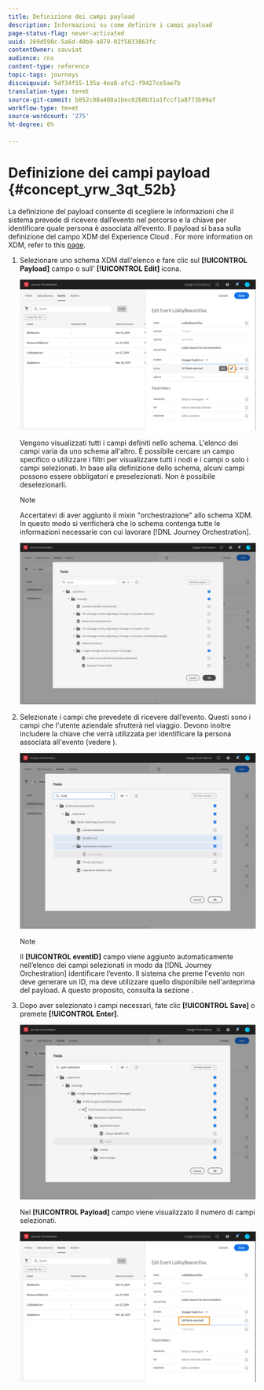```yaml
---
title: Definizione dei campi payload
description: Informazioni su come definire i campi payload
page-status-flag: never-activated
uuid: 269d590c-5a6d-40b9-a879-02f5033863fc
contentOwner: sauviat
audience: rns
content-type: reference
topic-tags: journeys
discoiquuid: 5df34f55-135a-4ea8-afc2-f9427ce5ae7b
translation-type: tm+mt
source-git-commit: b852c08a488a1bec02b8b31a1fccf1a8773b99af
workflow-type: tm+mt
source-wordcount: '275'
ht-degree: 6%

---
```



# Definizione dei campi payload {#concept_yrw_3qt_52b}

La definizione del payload consente di scegliere le informazioni che il sistema prevede di ricevere dall’evento nel percorso e la chiave per identificare quale persona è associata all’evento. Il payload si basa sulla definizione del campo XDM del Experience Cloud . For more information on XDM, refer to this [page](https://docs.adobe.com/content/help/it-IT/experience-platform/xdm/home.html).

1. Selezionare uno schema XDM dall&#39;elenco e fare clic sul **[!UICONTROL Payload]** campo o sull&#39; **[!UICONTROL Edit]** icona.

   ![](../assets/journey8.png)

   Vengono visualizzati tutti i campi definiti nello schema. L&#39;elenco dei campi varia da uno schema all&#39;altro. È possibile cercare un campo specifico o utilizzare i filtri per visualizzare tutti i nodi e i campi o solo i campi selezionati. In base alla definizione dello schema, alcuni campi possono essere obbligatori e preselezionati. Non è possibile deselezionarli.

   >[!NOTE]
   >
   >Accertatevi di aver aggiunto il mixin &quot;orchestrazione&quot; allo schema XDM. In questo modo si verificherà che lo schema contenga tutte le informazioni necessarie con cui lavorare [!DNL Journey Orchestration].

   ![](../assets/journey9.png)

1. Selezionate i campi che prevedete di ricevere dall’evento. Questi sono i campi che l&#39;utente aziendale sfrutterà nel viaggio. Devono inoltre includere la chiave che verrà utilizzata per identificare la persona associata all&#39;evento (vedere [](../event/defining-the-event-key.md)).

   ![](../assets/journey10.png)

   >[!NOTE]
   >
   >Il **[!UICONTROL eventID]** campo viene aggiunto automaticamente nell’elenco dei campi selezionati in modo da [!DNL Journey Orchestration] identificare l’evento. Il sistema che preme l&#39;evento non deve generare un ID, ma deve utilizzare quello disponibile nell&#39;anteprima del payload. A questo proposito, consulta la sezione [](../event/previewing-the-payload.md).

1. Dopo aver selezionato i campi necessari, fate clic **[!UICONTROL Save]** o premete **[!UICONTROL Enter]**.

   ![](../assets/journey11.png)

   Nel **[!UICONTROL Payload]** campo viene visualizzato il numero di campi selezionati.

   ![](../assets/journey12.png)
